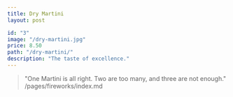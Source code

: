 ```yaml
---
title: Dry Martini
layout: post

id: "3"
image: "/dry-martini.jpg"
price: 8.50
path: "/dry-martini/"
description: "The taste of excellence."
---
```


> "One Martini is all right. Two are too many, and three are not enough."
/pages/fireworks/index.md
